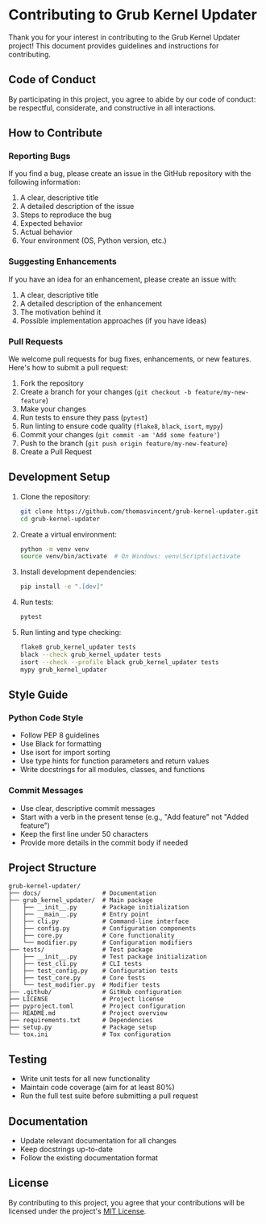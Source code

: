 # Contributing to Grub Kernel Updater

Thank you for your interest in contributing to the Grub Kernel Updater project! This document provides guidelines and instructions for contributing.

## Code of Conduct

By participating in this project, you agree to abide by our code of conduct: be respectful, considerate, and constructive in all interactions.

## How to Contribute

### Reporting Bugs

If you find a bug, please create an issue in the GitHub repository with the following information:

1. A clear, descriptive title
2. A detailed description of the issue
3. Steps to reproduce the bug
4. Expected behavior
5. Actual behavior
6. Your environment (OS, Python version, etc.)

### Suggesting Enhancements

If you have an idea for an enhancement, please create an issue with:

1. A clear, descriptive title
2. A detailed description of the enhancement
3. The motivation behind it
4. Possible implementation approaches (if you have ideas)

### Pull Requests

We welcome pull requests for bug fixes, enhancements, or new features. Here's how to submit a pull request:

1. Fork the repository
2. Create a branch for your changes (`git checkout -b feature/my-new-feature`)
3. Make your changes
4. Run tests to ensure they pass (`pytest`)
5. Run linting to ensure code quality (`flake8`, `black`, `isort`, `mypy`)
6. Commit your changes (`git commit -am 'Add some feature'`)
7. Push to the branch (`git push origin feature/my-new-feature`)
8. Create a Pull Request

## Development Setup

1. Clone the repository:
   ```bash
   git clone https://github.com/thomasvincent/grub-kernel-updater.git
   cd grub-kernel-updater
   ```

2. Create a virtual environment:
   ```bash
   python -m venv venv
   source venv/bin/activate  # On Windows: venv\Scripts\activate
   ```

3. Install development dependencies:
   ```bash
   pip install -e ".[dev]"
   ```

4. Run tests:
   ```bash
   pytest
   ```

5. Run linting and type checking:
   ```bash
   flake8 grub_kernel_updater tests
   black --check grub_kernel_updater tests
   isort --check --profile black grub_kernel_updater tests
   mypy grub_kernel_updater
   ```

## Style Guide

### Python Code Style

- Follow PEP 8 guidelines
- Use Black for formatting
- Use isort for import sorting
- Use type hints for function parameters and return values
- Write docstrings for all modules, classes, and functions

### Commit Messages

- Use clear, descriptive commit messages
- Start with a verb in the present tense (e.g., "Add feature" not "Added feature")
- Keep the first line under 50 characters
- Provide more details in the commit body if needed

## Project Structure

```
grub-kernel-updater/
├── docs/                 # Documentation
├── grub_kernel_updater/  # Main package
│   ├── __init__.py       # Package initialization
│   ├── __main__.py       # Entry point
│   ├── cli.py            # Command-line interface
│   ├── config.py         # Configuration components
│   ├── core.py           # Core functionality
│   └── modifier.py       # Configuration modifiers
├── tests/                # Test package
│   ├── __init__.py       # Test package initialization
│   ├── test_cli.py       # CLI tests
│   ├── test_config.py    # Configuration tests
│   ├── test_core.py      # Core tests
│   └── test_modifier.py  # Modifier tests
├── .github/              # GitHub configuration
├── LICENSE               # Project license
├── pyproject.toml        # Project configuration
├── README.md             # Project overview
├── requirements.txt      # Dependencies
├── setup.py              # Package setup
└── tox.ini               # Tox configuration
```

## Testing

- Write unit tests for all new functionality
- Maintain code coverage (aim for at least 80%)
- Run the full test suite before submitting a pull request

## Documentation

- Update relevant documentation for all changes
- Keep docstrings up-to-date
- Follow the existing documentation format

## License

By contributing to this project, you agree that your contributions will be licensed under the project's [MIT License](LICENSE).